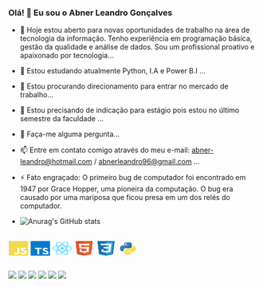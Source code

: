 ### Olá! 👋 Eu sou o Abner Leandro Gonçalves

- 🔭 Hoje estou aberto para novas oportunidades de trabalho na área de tecnologia da informação. Tenho experiência em programação básica, gestão da qualidade e análise de dados. Sou um profissional proativo e apaixonado por tecnologia...
- 🌱 Estou estudando atualmente Python, I.A e Power B.I ...
- 👯 Estou procurando direcionamento para entrar no mercado de trabalho...
- 🤔 Estou precisando de indicação para estágio pois estou no último semestre da faculdade ...
- 💬 Faça-me alguma pergunta...
- 📫 Entre em contato comigo através do meu e-mail: abner-leandro@hotmail.com / abnerleandro96@gmail.com ...
- ⚡ Fato engraçado: O primeiro bug de computador foi encontrado em 1947 por Grace Hopper, uma pioneira da computação. O bug era causado por uma mariposa que ficou presa em um dos relés do computador.

- ![Anurag's GitHub stats](https://github-readme-stats.vercel.app/api?username=anuraghazra&show_icons=true&theme=transparent)



<div style="display: inline_block"><br>
  <img align="center" alt="AbN-Js" height="30" width="40" src="https://raw.githubusercontent.com/devicons/devicon/master/icons/javascript/javascript-plain.svg">
  <img align="center" alt="AbN-Ts" height="30" width="40" src="https://raw.githubusercontent.com/devicons/devicon/master/icons/typescript/typescript-plain.svg">
  <img align="center" alt="AbN-React" height="30" width="40" src="https://raw.githubusercontent.com/devicons/devicon/master/icons/react/react-original.svg">
  <img align="center" alt="AbN-HTML" height="30" width="40" src="https://raw.githubusercontent.com/devicons/devicon/master/icons/html5/html5-original.svg">
  <img align="center" alt="AbN-CSS" height="30" width="40" src="https://raw.githubusercontent.com/devicons/devicon/master/icons/css3/css3-original.svg">
  <img align="center" alt="AbN-Python" height="30" width="40" src="https://raw.githubusercontent.com/devicons/devicon/master/icons/python/python-original.svg">
  
  
  ##
 
<div> 
  <a href="https://www.youtube.com/channel/UC0LROSNl0OnLuHGhSM3jUPw" target="_blank"><img src="https://img.shields.io/badge/YouTube-FF0000?style=for-the-badge&logo=youtube&logoColor=white" target="_blank"></a>
  <a href="https://www.instagram.com/abnerleandro/" target="_blank"><img src="https://img.shields.io/badge/-Instagram-%23E4405F?style=for-the-badge&logo=instagram&logoColor=white" target="_blank"></a>
 	<a href="https://www.twitch.tv/xxxabn13xxx" target="_blank"><img src="https://img.shields.io/badge/Twitch-9146FF?style=for-the-badge&logo=twitch&logoColor=white" target="_blank"></a>
 <a href="https://discord.com/channels/1221877762973761589/1221877763804499979" target="_blank"><img src="https://img.shields.io/badge/Discord-7289DA?style=for-the-badge&logo=discord&logoColor=white" target="_blank"></a> 
  <a href = "mailto:abnerleandro96@gmail.com"><img src="https://img.shields.io/badge/-Gmail-%23333?style=for-the-badge&logo=gmail&logoColor=white" target="_blank"></a>
  <a href="https://www.linkedin.com/in/abner-leandro-gon%C3%A7alves-1b5b87135/" target="_blank"><img src="https://img.shields.io/badge/-LinkedIn-%230077B5?style=for-the-badge&logo=linkedin&logoColor=white" target="_blank"></a> 
  
</div>



